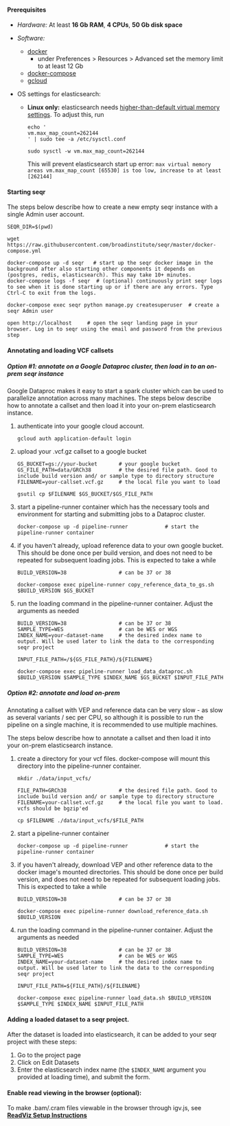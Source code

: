 
#### Prerequisites
 - *Hardware:*  At least **16 Gb RAM**, **4 CPUs**, **50 Gb disk space**  

 - *Software:* 
   - [docker](https://docs.docker.com/install/)
     - under Preferences > Resources > Advanced set the memory limit to at least 12 Gb  
   - [docker-compose](https://docs.docker.com/compose/install/)       
   - [gcloud](https://cloud.google.com/sdk/install)

 - OS settings for elasticsearch:
    - **Linux only:** elasticsearch needs [higher-than-default virtual memory settings](https://www.elastic.co/guide/en/elasticsearch/reference/current/vm-max-map-count.html). To adjust this, run   
       ```
       echo '
       vm.max_map_count=262144
       ' | sudo tee -a /etc/sysctl.conf
         
       sudo sysctl -w vm.max_map_count=262144
       ```
       This will prevent elasticsearch start up error: `max virtual memory areas vm.max_map_count [65530] is too low, increase to at least [262144]`
    
    
#### Starting seqr

The steps below describe how to create a new empty seqr instance with a single Admin user account.

```
SEQR_DIR=$(pwd)

wget https://raw.githubusercontent.com/broadinstitute/seqr/master/docker-compose.yml

docker-compose up -d seqr   # start up the seqr docker image in the background after also starting other components it depends on (postgres, redis, elasticsearch). This may take 10+ minutes.
docker-compose logs -f seqr  # (optional) continuously print seqr logs to see when it is done starting up or if there are any errors. Type Ctrl-C to exit from the logs. 

docker-compose exec seqr python manage.py createsuperuser  # create a seqr Admin user 

open http://localhost     # open the seqr landing page in your browser. Log in to seqr using the email and password from the previous step
```
   
#### Annotating and loading VCF callsets 

##### Option #1: annotate on a Google Dataproc cluster, then load in to an on-prem seqr instance 

Google Dataproc makes it easy to start a spark cluster which can be used to parallelize annotation across many machines.
The steps below describe how to annotate a callset and then load it into your on-prem elasticsearch instance.

1. authenticate into your google cloud account.
   ```
   gcloud auth application-default login  
   ```
1. upload your .vcf.gz callset to a google bucket
   ```
   GS_BUCKET=gs://your-bucket       # your google bucket
   GS_FILE_PATH=data/GRCh38         # the desired file path. Good to include build version and/ or sample type to directory structure
   FILENAME=your-callset.vcf.gz     # the local file you want to load  
    
   gsutil cp $FILENAME $GS_BUCKET/$GS_FILE_PATH
   ```
   
1. start a pipeline-runner container which has the necessary tools and environment for starting and submitting jobs to a Dataproc cluster.
   ```
   docker-compose up -d pipeline-runner            # start the pipeline-runner container 
   ```
   
1. if you haven't already, upload reference data to your own google bucket. 
This should be done once per build version, and does not need to be repeated for subsequent loading jobs.
This is expected to take a while
   ```
   BUILD_VERSION=38                 # can be 37 or 38
    
   docker-compose exec pipeline-runner copy_reference_data_to_gs.sh $BUILD_VERSION $GS_BUCKET
   
   ``` 
   
1. run the loading command in the pipeline-runner container. Adjust the arguments as needed
   ```
   BUILD_VERSION=38                 # can be 37 or 38
   SAMPLE_TYPE=WES                  # can be WES or WGS
   INDEX_NAME=your-dataset-name     # the desired index name to output. Will be used later to link the data to the corresponding seqr project
    
   INPUT_FILE_PATH=/${GS_FILE_PATH}/${FILENAME}  
    
   docker-compose exec pipeline-runner load_data_dataproc.sh $BUILD_VERSION $SAMPLE_TYPE $INDEX_NAME $GS_BUCKET $INPUT_FILE_PATH
   
   ``` 
   
##### Option #2: annotate and load on-prem

Annotating a callset with VEP and reference data can be very slow - as slow as several variants / sec per CPU, so although it is possible to run the pipeline on a single machine, it is recommended to use multiple machines.

The steps below describe how to annotate a callset and then load it into your on-prem elasticsearch instance.

1. create a directory for your vcf files. docker-compose will mount this directory into the pipeline-runner container.

   ```
   mkdir ./data/input_vcfs/ 
    
   FILE_PATH=GRCh38                 # the desired file path. Good to include build version and/ or sample type to directory structure
   FILENAME=your-callset.vcf.gz     # the local file you want to load. vcfs should be bgzip'ed
    
   cp $FILENAME ./data/input_vcfs/$FILE_PATH
   ```

1. start a pipeline-runner container
   ```
   docker-compose up -d pipeline-runner            # start the pipeline-runner container 
   ```
   
1. if you haven't already, download VEP and other reference data to the docker image's mounted directories. 
This should be done once per build version, and does not need to be repeated for subsequent loading jobs.
This is expected to take a while
   ```
   BUILD_VERSION=38                 # can be 37 or 38
    
   docker-compose exec pipeline-runner download_reference_data.sh $BUILD_VERSION
   
   ``` 

1. run the loading command in the pipeline-runner container. Adjust the arguments as needed
   ```
   BUILD_VERSION=38                 # can be 37 or 38
   SAMPLE_TYPE=WES                  # can be WES or WGS
   INDEX_NAME=your-dataset-name     # the desired index name to output. Will be used later to link the data to the corresponding seqr project
    
   INPUT_FILE_PATH=${FILE_PATH}/${FILENAME}  
    
   docker-compose exec pipeline-runner load_data.sh $BUILD_VERSION $SAMPLE_TYPE $INDEX_NAME $INPUT_FILE_PATH
   
   ``` 

#### Adding a loaded dataset to a seqr project.

After the dataset is loaded into elasticsearch, it can be added to your seqr project with these steps:

1. Go to the project page
2. Click on Edit Datasets
3. Enter the elasticsearch index name (the `$INDEX_NAME` argument you provided at loading time), and submit the form.


#### Enable read viewing in the browser (optional): 

To make .bam/.cram files viewable in the browser through igv.js, see **[ReadViz Setup Instructions](https://github.com/broadinstitute/seqr/blob/master/deploy/READVIZ_SETUP.md)**      
